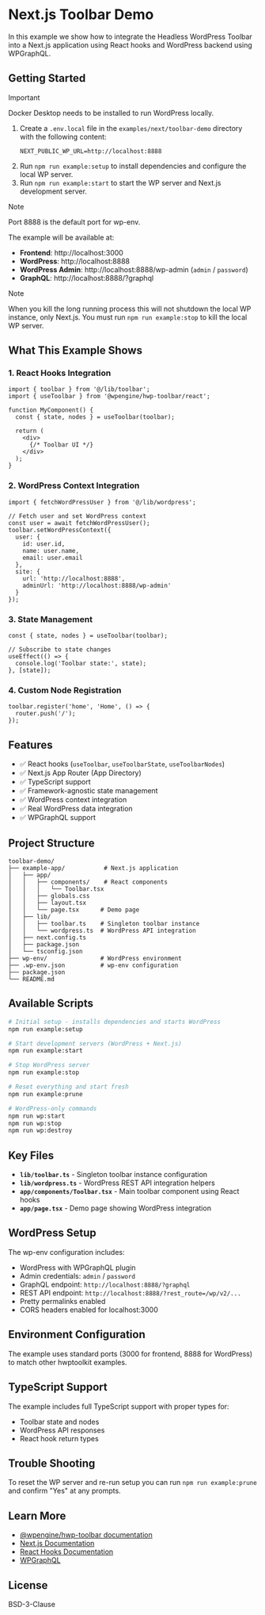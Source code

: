 # Next.js Toolbar Demo

In this example we show how to integrate the Headless WordPress Toolbar into a Next.js application using React hooks and WordPress backend using WPGraphQL.

## Getting Started

> [!IMPORTANT]
> Docker Desktop needs to be installed to run WordPress locally.

1. Create a `.env.local` file in the `examples/next/toolbar-demo` directory with the following content:
   ```
   NEXT_PUBLIC_WP_URL=http://localhost:8888
   ```
2. Run `npm run example:setup` to install dependencies and configure the local WP server.
3. Run `npm run example:start` to start the WP server and Next.js development server.


>[!NOTE]
> Port 8888 is the default port for wp-env.

The example will be available at:
- **Frontend**: http://localhost:3000
- **WordPress**: http://localhost:8888
- **WordPress Admin**: http://localhost:8888/wp-admin (`admin` / `password`)
- **GraphQL**: http://localhost:8888/?graphql

> [!NOTE]
> When you kill the long running process this will not shutdown the local WP instance, only Next.js. You must run `npm run example:stop` to kill the local WP server.

## What This Example Shows

### 1. React Hooks Integration

```tsx
import { toolbar } from '@/lib/toolbar';
import { useToolbar } from '@wpengine/hwp-toolbar/react';

function MyComponent() {
  const { state, nodes } = useToolbar(toolbar);

  return (
    <div>
      {/* Toolbar UI */}
    </div>
  );
}
```

### 2. WordPress Context Integration

```tsx
import { fetchWordPressUser } from '@/lib/wordpress';

// Fetch user and set WordPress context
const user = await fetchWordPressUser();
toolbar.setWordPressContext({
  user: {
    id: user.id,
    name: user.name,
    email: user.email
  },
  site: {
    url: 'http://localhost:8888',
    adminUrl: 'http://localhost:8888/wp-admin'
  }
});
```

### 3. State Management

```tsx
const { state, nodes } = useToolbar(toolbar);

// Subscribe to state changes
useEffect(() => {
  console.log('Toolbar state:', state);
}, [state]);
```

### 4. Custom Node Registration

```tsx
toolbar.register('home', 'Home', () => {
  router.push('/');
});
```

## Features

- ✅ React hooks (`useToolbar`, `useToolbarState`, `useToolbarNodes`)
- ✅ Next.js App Router (App Directory)
- ✅ TypeScript support
- ✅ Framework-agnostic state management
- ✅ WordPress context integration
- ✅ Real WordPress data integration
- ✅ WPGraphQL support

## Project Structure

```
toolbar-demo/
├── example-app/           # Next.js application
│   ├── app/
│   │   ├── components/    # React components
│   │   │   └── Toolbar.tsx
│   │   ├── globals.css
│   │   ├── layout.tsx
│   │   └── page.tsx      # Demo page
│   ├── lib/
│   │   ├── toolbar.ts    # Singleton toolbar instance
│   │   └── wordpress.ts  # WordPress API integration
│   ├── next.config.ts
│   ├── package.json
│   └── tsconfig.json
├── wp-env/               # WordPress environment
├── .wp-env.json          # wp-env configuration
├── package.json
└── README.md
```

## Available Scripts

```bash
# Initial setup - installs dependencies and starts WordPress
npm run example:setup

# Start development servers (WordPress + Next.js)
npm run example:start

# Stop WordPress server
npm run example:stop

# Reset everything and start fresh
npm run example:prune

# WordPress-only commands
npm run wp:start
npm run wp:stop
npm run wp:destroy
```

## Key Files

- **`lib/toolbar.ts`** - Singleton toolbar instance configuration
- **`lib/wordpress.ts`** - WordPress REST API integration helpers
- **`app/components/Toolbar.tsx`** - Main toolbar component using React hooks
- **`app/page.tsx`** - Demo page showing WordPress integration

## WordPress Setup

The wp-env configuration includes:
- WordPress with WPGraphQL plugin
- Admin credentials: `admin` / `password`
- GraphQL endpoint: `http://localhost:8888/?graphql`
- REST API endpoint: `http://localhost:8888/?rest_route=/wp/v2/...`
- Pretty permalinks enabled
- CORS headers enabled for localhost:3000

## Environment Configuration

The example uses standard ports (3000 for frontend, 8888 for WordPress) to match other hwptoolkit examples.

## TypeScript Support

The example includes full TypeScript support with proper types for:
- Toolbar state and nodes
- WordPress API responses
- React hook return types

## Trouble Shooting

To reset the WP server and re-run setup you can run `npm run example:prune` and confirm "Yes" at any prompts.

## Learn More

- [@wpengine/hwp-toolbar documentation](../../../packages/toolbar/README.md)
- [Next.js Documentation](https://nextjs.org/docs)
- [React Hooks Documentation](https://reactjs.org/docs/hooks-intro.html)
- [WPGraphQL](https://www.wpgraphql.com/)

## License

BSD-3-Clause
